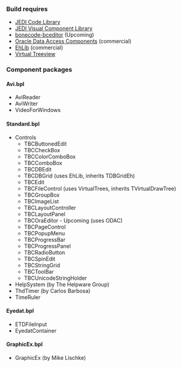 <h3>Build requires</h3>

  * <a href="http://jcl.sourceforge.net/daily/">JEDI Code Library</a>
  * <a href="http://jvcl.sourceforge.net/daily/">JEDI Visual Component Library</a>
  * <a href="http://code.google.com/p/bonecode-bceditor/">bonecode-bceditor</a> (Upcoming)
  * <a href="http://www.devart.com/odac/">Oracle Data Access Components</a> (commercial)
  * <a href="http://www.ehlib.com">EhLib</a> (commercial)
  * <a href="https://code.google.com/p/virtual-treeview/">Virtual Treeview</a>

<h3>Component packages</h3>

<h4>Avi.bpl</h4>

  * AviReader
  * AviWriter
  * VideoForWindows

<h4>Standard.bpl</h4>

  * Controls
    * TBCButtonedEdit
    * TBCCheckBox
    * TBCColorComboBox
    * TBCComboBox
    * TBCDBEdit
    * TBCDBGrid (uses EhLib, inherits TDBGridEh)
    * TBCEdit
    * TBCFileControl (uses VirtualTrees, inherits TVirtualDrawTree)
    * TBCGroupBox
    * TBCImageList
    * TBCLayoutController
    * TBCLayoutPanel
    * TBCOraEditor - Upcoming (uses ODAC)
    * TBCPageControl
    * TBCPopupMenu
    * TBCProgressBar
    * TBCProgressPanel
    * TBCRadioButton
    * TBCSpinEdit
    * TBCStringGrid
    * TBCToolBar
    * TBCUnicodeStringHolder
  * HelpSystem (by The Helpware Group)
  * ThdTimer (by Carlos Barbosa)
  * TimeRuler

<h4>Eyedat.bpl</h4>

  * ETDFileInput
  * EyedatContainer

<h4>GraphicEx.bpl</h4>

  * GraphicEx (by Mike Lischke)
